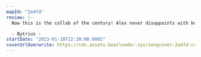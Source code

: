 ```yaml
---
mapId: "2e4fd"
review: |-
  Now this is the collab of the century! Alex never disappoints with how fantastic his representation is and Timeweaver showcases just how masterclass he is when it comes to V3 lighting. Some of their best work in my opinion, really combining the strengths of both of these mappers for one BANGER mapset. Highly recommend checking this map out, as well as Time and Alex's other works!

  - Bytrius -
startDate: "2023-01-18T12:30:00.000Z"
coverUrlOverwrite: https://cdn.assets.beatleader.xyz/songcover-2e4fd-cover.png
---
```

